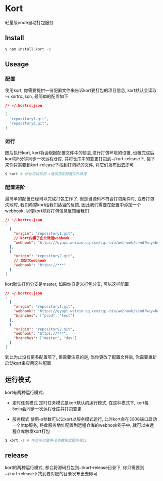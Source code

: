 # Kort

轻量级node自动打包服务

## Install
```bash
$ npm install kort -g	
```

## Useage
### 配置
使用kort, 你需要提供一份配置文件来告诉kort要打包的项目信息, kort默认会读取~/.kortrc.json, 最简单的配置如下

```json
// ~/.kortrc.json

[
  "repository1.git",
  "repository2.git",
]
```

### 运行

随后执行kort, kort将会根据配置文件中的信息,进行打包环境的设置, 设置完成后kort每5分钟同步一次远程仓库,  并将仓库中的变更打包到~/kort-release下, 接下来你只需要到kort-release下找到打包好的文件, 将它们发布出去即可
```bash
$ kort # 你也可以使用-c选项指定配置文件路径
```

### 配置进阶

最简单的配置已经可以完成打包工作了,  但是当源码不符合打包条件时, 或者打包失败时, 我们希望kort给我们适当的反馈, 因此我们需要在配置中添加一个webhook, 以便kort能将打包信息反馈给我们
```json
// ~/.kortrc.json
[
  {
    "origin": "repository1.git",
    // kort内置了企业微信webhook
    "webhook": "https://qyapi.weixin.qq.com/cgi-bin/webhook/send?key=bc7871a1-7459-4c7c-8e1e-35108f7583fc"
  },
  {
    "origin": "repository2.git",
    // 自定义webhook
    "webhook": "https://***"
  }
]

```

kort默认打包分支是master, 如果你自定义打包分支, 可以这样配置
```json
// ~/.kortrc.json
[
  {
    "origin": "repository1.git",
    "webhook": "https://qyapi.weixin.qq.com/cgi-bin/webhook/send?key=bc7871a1-7459-4c7c-8e1e-35108f7583fc",
    "branches": ["prod", "test"]
  },
  {
    "origin": "repository2.git",
    "webhook": "https://***",
    "branches": ["master", "dev"]
  }
]

```


到此为止没有更多配置项了, 但需要注意的是, 当你更改了配置文件后,  你需要重新启动kort来应用这些配置

## 运行模式
kort有两种运行模式:
- 定时任务模式
  定时任务模式是kort默认的运行模式, 在这种模式下, kort每5min会同步一次远程仓库并打包变更

- 服务模式
  使用-s参数可以让kort以服务模式运行, 此时kort会在3008端口启动一个http服务, 将此服务地址配置到远程仓库的webhook钩子中, 就可以由远程仓库触发kort打包
```bash
$ kort -s # 你也可以使用-p参数指定服务端口
```

## release
kort的两种运行模式, 都会将源码打包到~/kort-release目录下, 你只需要到~/kort-release下找到要对应的目录发布出去即可
